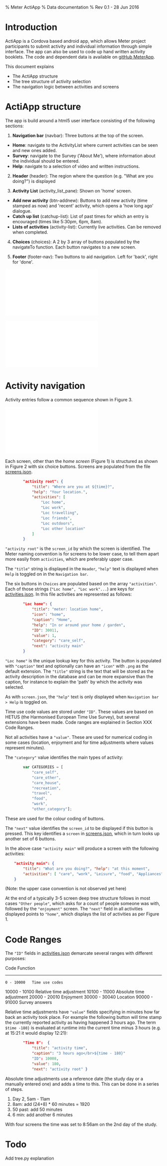 % Meter ActiApp
% Data documentation
% Rev 0.1 - 28 Jun 2016

Introduction
============

ActiApp is a Cordova based android app, which allows Meter project participants to submit activity and individual information through simple interface. The app can also be used to code up hand written activity booklets. The code and dependent data is available on [gitHub MeterApp](https://github.com/PhilGrunewald/MeterApp).

This document explains

- The ActiApp structure
- The tree structure of activity selection
- The navigation logic between activities and screens

ActiApp structure
=================

The app is build around a html5 user interface consisting of the following sections:

1. **Navigation bar** (navbar): Three buttons at the top of the screen.

- **Home**: navigate to the ActivityList where current activities can be seen and new ones added.
- **Survey**: navigate to the Survey ('About Me'), where information about the individual should be entered.
- **Help**: navigate to a selection of video and written instructions.

2. **Header** (header): The region where the question (e.g. "What are you doing?") is displayed

3. **Activity List** (activity_list_pane): Shown on 'home' screen. 

- **Add new activity** (btn-addnew): Buttons to add new activity (time stamped as now) and 'recent' activity, which opens a 'how long ago' dialogue.
- **Catch up list** (catchup-list): List of past times for which an entry is encouraged (times like 5:30pm, 6pm, 8am).
- **Lists of activities** (activity-list): Currently live activities. Can be removed when completed.

4. **Choices** (choices): A 2 by 3 array of buttons populated by the navigateTo function. Each button navigates to a new screen.

5. **Footer** (footer-nav): Two buttons to aid navigation. Left for 'back', right for 'done'.

![Home screen](/docs/home_screen.pdf)

![Activity choice screen](activity_screen.pdf)

Activity navigation
===================

Activity entries follow a common sequence shown in Figure 3.

![Entry sequence for activities](activity_flow.pdf)

Each screen, other than the _home screen_ (Figure 1) is structured as shown in Figure 2 with six choice buttons. Screens are populated from the file [screens.json](https://github.com/PhilGrunewald/MeterApp/blob/master/www/js/screens.json).

``` json
		"activity root": {
			"title": "Where are you at ${time}?",
			"help": "Your location.",
			"activities": [
				"Loc home",
				"Loc work",
				"Loc travelling",
				"Loc friends",
				"Loc outdoors",
				"Loc other location"
			]
		}
```

`"activity root"` is the `screen_id` by which the screen is identified. The Meter naming convention is for screens to be lower case, to tell them apart more easily from `activities`, which are preferably upper case.

The `"title"` string is displayed in the `Header`, `"help"` text is displayed when `Help` is toggled on in the `Navigation bar`.

The six buttons in `Choices` are populated based on the array `"activities"`. Each of those strings (`"Loc home", "Loc work"...`) are keys for [activities.json](https://github.com/PhilGrunewald/MeterApp/blob/master/www/js/activities.json). In this file activities are represented as follows:

``` json
		"Loc home": {
			"title": "meter: location home",
			"icon": "home",
			"caption": "Home",
			"help": "In or around your home / garden",
			"ID": 30011,
			"value": 1,
			"category": "care_self",
			"next": "activity main"
		}
```

`"Loc home"` is the unique lookup key for this activity. The button is populated with `"caption"` text and optionally can have an `"icon"` with `.png` as the default extension. The `"title"` string is the text that will be stored as the activity description in the database and can be more expansive than the caption, for instance to explain the 'path' by which the activity was selected.

As with `screen.json`, the `"help"` text is only displayed when `Navigation bar > Help` is toggled on.

Time use code values are stored under `"ID"`. These values are based on HETUS (the Harmonised European Time Use Survey), but several extensions have been made. Code ranges are explained in Section XXX Code Ranges.

Not all activities have a `"value"`. These are used for numerical coding in some cases (location, enjoyment and for time adjustments where values represent minutes).

The `"category"` value identifies the main types of activity:

``` javascript
		var CATEGORIES = [
			"care_self",
		    "care_other",
		    "care_house",
		    "recreation",
		    "travel",
		    "food",
		    "work",
		    "other_category"];
```

These are used for the colour coding of buttons.

The `"next"` value identifies the `screen_id` to be displayed if this button is pressed. This key identifies a `screen` in [screens.json](https://github.com/PhilGrunewald/MeterApp/blob/master/www/js/screens.json), which in turn looks up another set of 6 buttons.

In the above case `"activity main"` will produce a screen with the following activities:

``` json
	"activity main": {
		"title": "What are you doing?", "help": "at this moment",
		"activities": [ "care", "work", "Leisure", "food", "Appliances", "more recent" ]
	}
```
(Note: the upper case convention is not observed yet here)

At the end of a typically 3-5 screen deep tree structure follows in most cases `"Other people"`, which asks for a count of people someone was with, followed by the `"enjoyment"` screen. The `"next"` field in all activities displayed points to `"home"`, which displays the list of activities as per Figure 1.

Code Ranges
===========

The `"ID"` fields in [activities.json](https://github.com/PhilGrunewald/MeterApp/blob/master/www/js/activities.json) demarcate several ranges with different purposes:

Code		    Function
-------------   ----------
    0 - 10000	Time use codes
10000 - 10100	Relative time adjustment
10100 - 11000	Absolute time adjustment
20000 - 20010	Enjoyment
30000 - 30040	Location
90000 - 91000	Survey answers

Relative time adjustments have `"value"` fields specifying in minutes how far back an activity took place. For example the following button will time stamp the currently reported activity as having happened 3 hours ago. The term `$time -180}` is evaluated at runtime into the current time minus 3 hours (e.g. at 15:21 it would display 12:21):

``` json
		"Time 8":  { 
			"title": "activity time", 
			"caption": "3 hours ago</br>${time - 180}"
			"ID": 10008, 
			"value": 180, 
			"next": "activity root" }
```

Absolute time adjustments use a reference date (the study day or a manually entered one) and adds a time to this. This can be done in a series of steps.

1. Day 2, 5am - 11am
2. 8am: add (24+8) * 60 minutes = 1920
3. 50 past: add 50 minutes
4. 6 min: add another 6 minutes

With four screens the time was set to 8:56am on the 2nd day of the study.


Todo
====
Add tree.py explanation


